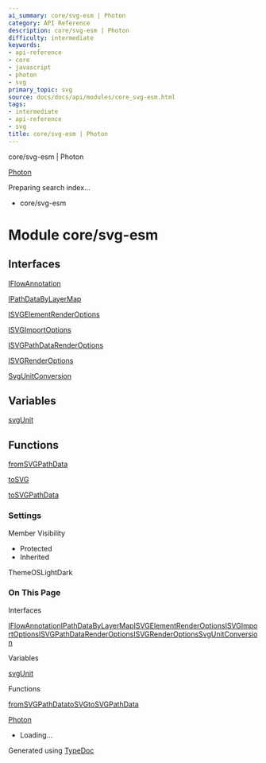 ```yaml
---
ai_summary: core/svg-esm | Photon
category: API Reference
description: core/svg-esm | Photon
difficulty: intermediate
keywords:
- api-reference
- core
- javascript
- photon
- svg
primary_topic: svg
source: docs/docs/api/modules/core_svg-esm.html
tags:
- intermediate
- api-reference
- svg
title: core/svg-esm | Photon
---
```

core/svg-esm | Photon

[Photon](../index.md)




Preparing search index...

* core/svg-esm

# Module core/svg-esm

## Interfaces

[IFlowAnnotation](../interfaces/core_svg-esm.IFlowAnnotation.md)


[IPathDataByLayerMap](../interfaces/core_svg-esm.IPathDataByLayerMap.md)


[ISVGElementRenderOptions](../interfaces/core_svg-esm.ISVGElementRenderOptions.md)


[ISVGImportOptions](../interfaces/core_svg-esm.ISVGImportOptions.md)


[ISVGPathDataRenderOptions](../interfaces/core_svg-esm.ISVGPathDataRenderOptions.md)


[ISVGRenderOptions](../interfaces/core_svg-esm.ISVGRenderOptions.md)


[SvgUnitConversion](../interfaces/core_svg-esm.SvgUnitConversion.md)

## Variables

[svgUnit](../variables/core_svg-esm.svgUnit.md)

## Functions

[fromSVGPathData](../functions/core_svg-esm.fromSVGPathData.md)


[toSVG](../functions/core_svg-esm.toSVG.md)


[toSVGPathData](../functions/core_svg-esm.toSVGPathData.md)

### Settings

Member Visibility

* Protected
* Inherited

ThemeOSLightDark

### On This Page

Interfaces

[IFlowAnnotation](#iflowannotation)[IPathDataByLayerMap](#ipathdatabylayermap)[ISVGElementRenderOptions](#isvgelementrenderoptions)[ISVGImportOptions](#isvgimportoptions)[ISVGPathDataRenderOptions](#isvgpathdatarenderoptions)[ISVGRenderOptions](#isvgrenderoptions)[SvgUnitConversion](#svgunitconversion)

Variables

[svgUnit](#svgunit)

Functions

[fromSVGPathData](#fromsvgpathdata)[toSVG](#tosvg)[toSVGPathData](#tosvgpathdata)

[Photon](../index.md)

* Loading...

Generated using [TypeDoc](https://typedoc.org/)
